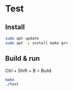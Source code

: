 # Test

## Install

```bash
sudo apt update
sudo apt -y install make g++
```

## Build & run

Ctrl + Shift + B = Build

```bash
make
./test
```
